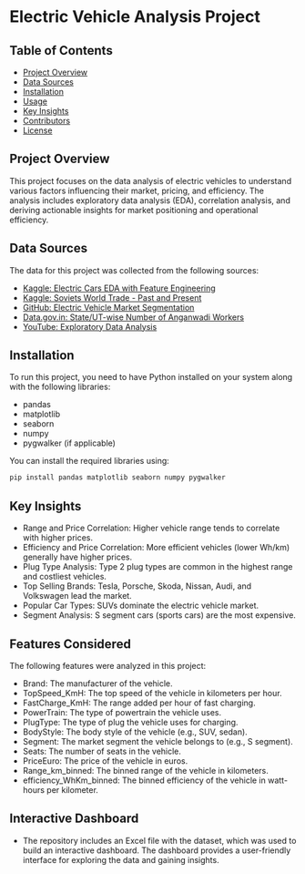 # Electric Vehicle Analysis Project

## Table of Contents
- [Project Overview](#project-overview)
- [Data Sources](#data-sources)
- [Installation](#installation)
- [Usage](#usage)
- [Key Insights](#key-insights)
- [Contributors](#contributors)
- [License](#license)

## Project Overview
This project focuses on the data analysis of electric vehicles to understand various factors influencing their market, pricing, and efficiency. The analysis includes exploratory data analysis (EDA), correlation analysis, and deriving actionable insights for market positioning and operational efficiency.

## Data Sources
The data for this project was collected from the following sources:
- [Kaggle: Electric Cars EDA with Feature Engineering](https://www.kaggle.com/code/vencerlanz09/electric-cars-eda-with-feature-engineering)
- [Kaggle: Soviets World Trade - Past and Present](https://www.kaggle.com/code/pranav941/soviets-world-trade-past-and-present/input)
- [GitHub: Electric Vehicle Market Segmentation](https://github.com/BairagiSaurabh/Electric-Vehicle-Market-Segmentation)
- [Data.gov.in: State/UT-wise Number of Anganwadi Workers](https://community.data.gov.in/state-ut-wise-number-of-anganwadi-workers-as-on-31-12-2023/)
- [YouTube: Exploratory Data Analysis](https://www.youtube.com/watch?v=V1kBtbvTef8)

## Installation
To run this project, you need to have Python installed on your system along with the following libraries:
- pandas
- matplotlib
- seaborn
- numpy
- pygwalker (if applicable)

You can install the required libraries using:
```bash
pip install pandas matplotlib seaborn numpy pygwalker
```

## Key Insights
- Range and Price Correlation: Higher vehicle range tends to correlate with higher prices.
- Efficiency and Price Correlation: More efficient vehicles (lower Wh/km) generally have higher prices.
- Plug Type Analysis: Type 2 plug types are common in the highest range and costliest vehicles.
- Top Selling Brands: Tesla, Porsche, Skoda, Nissan, Audi, and Volkswagen lead the market.
- Popular Car Types: SUVs dominate the electric vehicle market.
- Segment Analysis: S segment cars (sports cars) are the most expensive.

## Features Considered
The following features were analyzed in this project:

- Brand: The manufacturer of the vehicle.
- TopSpeed_KmH: The top speed of the vehicle in kilometers per hour.
- FastCharge_KmH: The range added per hour of fast charging.
- PowerTrain: The type of powertrain the vehicle uses.
- PlugType: The type of plug the vehicle uses for charging.
- BodyStyle: The body style of the vehicle (e.g., SUV, sedan).
- Segment: The market segment the vehicle belongs to (e.g., S segment).
- Seats: The number of seats in the vehicle.
- PriceEuro: The price of the vehicle in euros.
- Range_km_binned: The binned range of the vehicle in kilometers.
- efficiency_WhKm_binned: The binned efficiency of the vehicle in watt-hours per kilometer.


## Interactive Dashboard
- The repository includes an Excel file with the dataset, which was used to build an interactive dashboard. The dashboard provides a user-friendly interface for exploring the data and gaining insights.
